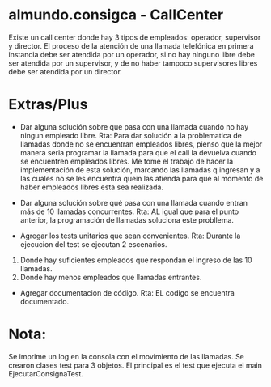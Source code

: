 # almundo.consigca - CallCenter
Existe un call center donde hay 3 tipos de empleados: operador, supervisor y director. El proceso de la atención de una llamada telefónica en primera instancia debe ser atendida por un operador, si no hay ninguno libre debe ser atendida por un supervisor, y de no haber tampoco supervisores libres debe ser atendida por un director.

# Extras/Plus
* Dar alguna solución sobre que pasa con una llamada cuando no hay ningun empleado libre.
Rta: Para dar solución a la problematica de llamadas donde no se encuentran empleados libres, pienso que la mejor manera seria programar la llamada para que el call la devuelva cuando se encuentren empleados libres.
Me tome el trabajo de hacer la implementación de esta solución, marcando las llamadas q ingresan y a las cuales no se les encuentra quein las atienda para que al momento de haber empleados libres esta sea realizada.

* Dar alguna solución sobre	qué	pasa con una llamada cuando	entran más de 10 llamadas concurrentes.
Rta: AL igual que para el punto anterior, la programación de llamadas soluciona este probllema.

* Agregar los tests unitarios que sean convenientes.
Rta: Durante la ejecucion del test se ejecutan 2 escenarios.
1. Donde hay suficientes empleados que respondan el ingreso de las 10 llamadas.
2. Donde hay menos empleados que llamadas entrantes.

* Agregar documentacion de código.
Rta: EL codigo se encuentra documentado.

# Nota:
Se imprime un log en la consola con el movimiento de las llamadas.
Se crearon clases test para 3 objetos.
El principal es el test que ejecuta el main EjecutarConsignaTest.
